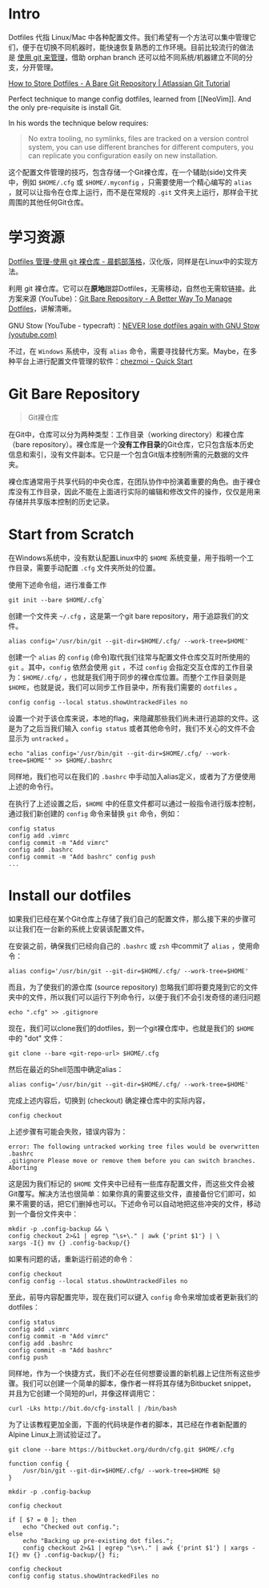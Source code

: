 # Intro

Dotfiles 代指 Linux/Mac 中各种配置文件。我们希望有一个方法可以集中管理它们，便于在切换不同机器时，能快速恢复熟悉的工作环境。目前比较流行的做法是 [使用 git 来管理](https://dotfiles.github.io/)，借助 orphan branch 还可以给不同系统/机器建立不同的分支，分开管理。

[How to Store Dotfiles - A Bare Git Repository | Atlassian Git Tutorial](https://www.atlassian.com/git/tutorials/dotfiles)

Perfect technique to mange config dotfiles, learned from [[NeoVim]]. And the only pre-requisite is install Git.

In his words the technique below requires:

>No extra tooling, no symlinks, files are tracked on a version control system, you can use different branches for different computers, you can replicate you configuration easily on new installation.

这个配置文件管理的技巧，包含存储一个Git裸仓库，在一个辅助(side)文件夹中，例如 `$HOME/.cfg` 或 `$HOME/.myconfig` ，只需要使用一个精心编写的 `alias` ，就可以让指令在仓库上运行，而不是在常规的 `.git` 文件夹上运行，那样会干扰周围的其他任何Git仓库。

# 学习资源

[Dotfiles 管理-使用 git 裸仓库 - 晨鹤部落格](https://chenhe.me/post/dotfiles-guan-li-shi-yong-git-luo-cang-ku)，汉化版，同样是在Linux中的实现方法。

利用 git 裸仓库。它可以在**原地**跟踪Dotfiles，无需移动，自然也无需软链接。此方案来源 (YouTube)：[Git Bare Repository - A Better Way To Manage Dotfiles](https://www.youtube.com/watch?v=tBoLDpTWVOM)，讲解清晰。

GNU Stow (YouTube - typecraft)：[NEVER lose dotfiles again with GNU Stow (youtube.com)](https://www.youtube.com/watch?v=NoFiYOqnC4o&t=69s)

不过，在 `Windows` 系统中，没有 `alias` 命令，需要寻找替代方案。Maybe，在多种平台上进行配置文件管理的软件：[chezmoi - Quick Start](https://www.chezmoi.io/quick-start/)

# Git Bare Repository

>Git裸仓库

在Git中，仓库可以分为两种类型：工作目录（working directory）和裸仓库（bare repository）。裸仓库是一个**没有工作目录**的Git仓库，它只包含版本历史信息和索引，没有文件副本。它只是一个包含Git版本控制所需的元数据的文件夹。

裸仓库通常用于共享代码的中央仓库，在团队协作中扮演着重要的角色。由于裸仓库没有工作目录，因此不能在上面进行实际的编辑和修改文件的操作，仅仅是用来存储并共享版本控制的历史记录。

# Start from Scratch

在Windows系统中，没有默认配置Linux中的 `$HOME` 系统变量，用于指明一个工作目录，需要手动配置 `.cfg` 文件夹所处的位置。

使用下述命令组，进行准备工作

```Shell
git init --bare $HOME/.cfg`
```

创建一个文件夹 `~/.cfg` ，这是第一个git bare repository，用于追踪我们的文件。

```Shell
alias config='/usr/bin/git --git-dir=$HOME/.cfg/ --work-tree=$HOME'
``` 

创建一个 `alias` 的 `config` (命令)取代我们往常与配置文件仓库交互时所使用的 `git` 。其中，`config` 依然会使用 `git` ，不过 `config` 会指定交互仓库的工作目录为：`$HOME/.cfg/` ，也就是我们用于同步的裸仓库位置。而整个工作目录则是 `$HOME`，也就是说，我们可以同步工作目录中，所有我们需要的 `dotfiles` 。

```Shell
config config --local status.showUntrackedFiles no
```

设置一个对于该仓库来说，本地的flag，来隐藏那些我们尚未进行追踪的文件。这是为了之后当我们输入 `config status` 或者其他命令时，我们不关心的文件不会显示为 `untracked` 。

```Shell
echo "alias config='/usr/bin/git --git-dir=$HOME/.cfg/ --work-tree=$HOME'" >> $HOME/.bashrc
```

同样地，我们也可以在我们的 `.bashrc` 中手动加入alias定义，或者为了方便使用上述的命令行。

在执行了上述设置之后，`$HOME` 中的任意文件都可以通过一般指令进行版本控制，通过我们新创建的 `config` 命令来替换 `git` 命令，例如：

```Shell
config status
config add .vimrc
config commit -m "Add vimrc"
config add .bashrc
config commit -m "Add bashrc" config push
...
```

# Install our dotfiles

如果我们已经在某个Git仓库上存储了我们自己的配置文件，那么接下来的步骤可以让我们在一台新的系统上安装该配置文件。

在安装之前，确保我们已经向自己的 `.bashrc` 或 `zsh` 中commit了 `alias` ，使用命令：

```Shell
alias config='/usr/bin/git --git-dir=$HOME/.cfg/ --work-tree=$HOME'
```

而且，为了使我们的源仓库 (source repository) 忽略我们即将要克隆到它的文件夹中的文件，所以我们可以运行下列命令行，以便于我们不会引发奇怪的递归问题

```Shell
echo ".cfg" >> .gitignore
```

现在，我们可以clone我们的dotfiles，到一个git裸仓库中，也就是我们的 `$HOME` 中的 "dot" 文件：

```Shell
git clone --bare <git-repo-url> $HOME/.cfg
```

然后在最近的Shell范围中确定alias：

```Shell
alias config='/usr/bin/git --git-dir=$HOME/.cfg/ --work-tree=$HOME'
```

完成上述内容后，切换到 (checkout) 确定裸仓库中的实际内容，

```Shell
config checkout
```

上述步骤有可能会失败，错误内容为：

```Shell
error: The following untracked working tree files would be overwritten by checkout:
.bashrc
.gitignore Please move or remove them before you can switch branches. Aborting
```

这是因为我们标记的 `$HOME` 文件夹中已经有一些库存配置文件，而这些文件会被Git覆写。解决方法也很简单：如果你真的需要这些文件，直接备份它们即可，如果不需要的话，把它们删掉也可以。下述命令可以自动地把这些冲突的文件，移动到一个备份文件夹中：

```Shell
mkdir -p .config-backup && \
config checkout 2>&1 | egrep "\s+\." | awk {'print $1'} | \
xargs -I{} mv {} .config-backup/{}
```

如果有问题的话，重新运行前述的命令：

```Shell
config checkout
config config --local status.showUntrackedFiles no
```

至此，前导内容配置完毕，现在我们可以键入 `config` 命令来增加或者更新我们的dotfiles：

```Shell
config status
config add .vimrc
config commit -m "Add vimrc"
config add .bashrc
config commit -m "Add bashrc"
config push
```

同样地，作为一个快捷方式，我们不必在任何想要设置的新机器上记住所有这些步骤。我们可以创建一个简单的脚本，像作者一样将其存储为Bitbucket snippet，并且为它创建一个简短的url，并像这样调用它：

```Shell
curl -Lks http://bit.do/cfg-install | /bin/bash
```

为了让该教程更加全面，下面的代码块是作者的脚本，其已经在作者新配置的Alpine Linux上测试验证过了。

```Shell
git clone --bare https://bitbucket.org/durdn/cfg.git $HOME/.cfg

function config {
    /usr/bin/git --git-dir=$HOME/.cfg/ --work-tree=$HOME $@
}

mkdir -p .config-backup

config checkout

if [ $? = 0 ]; then
    echo "Checked out config.";
else
    echo "Backing up pre-existing dot files.";     config checkout 2>&1 | egrep "\s+\." | awk {'print $1'} | xargs -I{} mv {} .config-backup/{} fi;

config checkout
config config status.showUntrackedFiles no
```

